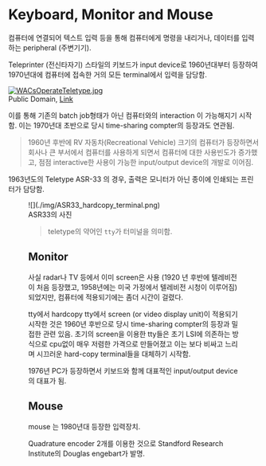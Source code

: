 # Keyboard, Monitor and Mouse 

컴퓨터에 연결되어 텍스트 입력 등을 통해 컴퓨터에게 명령을 내리거나, 데이터를 입력하는 peripheral (주변기기).


Teleprinter (전신타자기) 스타일의 키보드가 input device로 1960년대부터 등장하여 1970년대에 컴퓨터에 접속한 거의 모든 terminal에서 입력을 담당함. 

<p><a href="https://commons.wikimedia.org/wiki/File:WACsOperateTeletype.jpg#/media/File:WACsOperateTeletype.jpg"><img src="https://upload.wikimedia.org/wikipedia/commons/8/89/WACsOperateTeletype.jpg" alt="WACsOperateTeletype.jpg"></a><br>Public Domain, <a href="https://commons.wikimedia.org/w/index.php?curid=225986">Link</a></p>

이를 통해 기존의 batch job형태가 아닌 컴퓨터와의 interaction 이 가능해지기 시작함. 이는 1970년대 초반으로 당시 time-sharing compter의 등장과도 연관됨.

> 1960년 후반에 RV 자동차(Recreational Vehicle) 크기의 컴퓨터가 등장하면서 회사나 큰 부서에서 컴퓨터를 사용하게 되면서 컴퓨터에 대한 사용빈도가 증가했고, 점점 interactive한 사용이 가능한 input/output device의 개발로 이어짐.

1963년도의 Teletype ASR-33 의 경우, 출력은 모니터가 아닌 종이에 인쇄되는 프린터가 담당함. 

<figure markdown>
![](./img/ASR33_hardcopy_terminal.png)
<figcaption>ASR33의 사진</figcaption>
</fiigure>

> teletype의 약어인 `tty`가 터미널을 의미함.


## Monitor

사실 radar나 TV 등에서 이미 screen은 사용 (1920 년 후반에 텔레비전이 처음 등장했고, 1958년에는 미국 가정에서 텔레비전 시청이 이루어짐)되었지만, 컴퓨터에 적용되기에는 좀더 시간이 걸렸다. 

tty에서 hardcopy tty에서 screen (or video display unit)이 적용되기 시작한 것은 1960년 후반으로 당시 time-sharing compter의 등장과 밀접한 관련 있음. 초기의 screen을 이용한 tty들은 초기 LSI에 의존하는 방식으로 cpu없이 매우 저렴한 가격으로 만들어졌고 이는 보다 비싸고 느리며 시끄러운 hard-copy terminal들을 대체하기 시작함.

1976년 PC가 등장하면서 키보드와 함께 대표적인 input/output device의 대표가 됨.

## Mouse 

mouse 는 1980년대 등장한 입력장치.

Quadrature encoder 2개를 이용한 것으로 Standford Research Institute의 Douglas engebart가 발명.